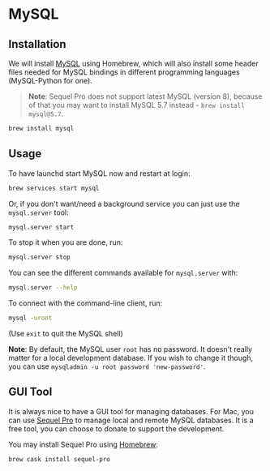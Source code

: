 # MySQL

## Installation

We will install [MySQL](http://www.mysql.com/) using Homebrew, which will also install some header files needed for MySQL bindings in different programming languages (MySQL-Python for one).

> **Note**: Sequel Pro does not support latest MySQL (version 8), because of that you may want to install MySQL 5.7 instead - `brew install mysql@5.7`.

```sh
brew install mysql
```

## Usage

To have launchd start MySQL now and restart at login:

```sh
brew services start mysql
```

Or, if you don't want/need a background service you can just use the `mysql.server` tool:

```sh
mysql.server start
```

To stop it when you are done, run:

```sh
mysql.server stop
```

You can see the different commands available for `mysql.server` with:

```sh
mysql.server --help
```

To connect with the command-line client, run:

```sh
mysql -uroot
```

(Use `exit` to quit the MySQL shell)

**Note**: By default, the MySQL user `root` has no password. It doesn't really matter for a local development database. If you wish to change it though, you can use `mysqladmin -u root password 'new-password'`.

## GUI Tool

It is always nice to have a GUI tool for managing databases. For Mac, you can use [Sequel Pro](http://www.sequelpro.com/) to manage local and remote MySQL databases. It is a free tool, you can choose to donate to support the development.

You may install Sequel Pro using [Homebrew](https://sourabhbajaj.com/mac-setup/Homebrew/Cask.html):

```sh
brew cask install sequel-pro
```
